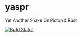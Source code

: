 # yaspr
Yet Another Snake On Piston &amp; Rust

[![Build Status](https://travis-ci.org/matbesancon/yaspr.svg?branch=master)](https://travis-ci.org/matbesancon/yaspr)
